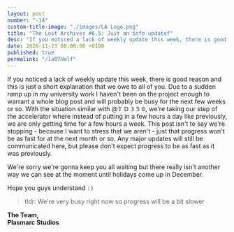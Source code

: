 ```yaml
---
layout: post
number: "-14"
custom-title-image: "./images/LA Logo.png"
title: "The Lost Archives #6.5: Just an info updatef"
desc: "If you noticed a lack of weekly update this week, there is good reason and this is just a short explanation that we owe to all of you. Due to a sudden ramp up in my university work I haven't been on the project enough to warrant a whole blog post and will probably be busy for the next few weeks or so. With the situation similar with @𝕋 𝔻 𝟛 𝟝 𝟘, we're taking our step of the accelerator where instead of putting in a few hours a day like previously, we are only getting time for a few hours a week. This post isn't to say we're stopping - because I want to stress that we aren't - just that progress won't be as fast for at the next month or so. Any major updates will still be communicated here, but please don't expect progress to be as fast as it was previously."
date: 2020-11-23 00:00:00 +0100
published: true
permalink: "/la07Half"
---
```

If you noticed a lack of weekly update this week, there is good reason and this is just a short explanation that we owe to all of you. Due to a sudden ramp up in my university work I haven't been on the project enough to warrant a whole blog post and will probably be busy for the next few weeks or so. With the situation similar with @𝕋 𝔻 𝟛 𝟝 𝟘, we're taking our step of the accelerator where instead of putting in a few hours a day like previously, we are only getting time for a few hours a week. This post isn't to say we're stopping - because I want to stress that we aren't - just that progress won't be as fast for at the next month or so. Any major updates will still be communicated here, but please don't expect progress to be as fast as it was previously.

We're sorry we're gonna keep you all waiting but there really isn't another way we can see at the moment until holidays come up in December. 

Hope you guys understand `:)`

> tldr: We're very busy right now so progress will be a bit slower

**The Team,**\
**Plasmarc Studios**